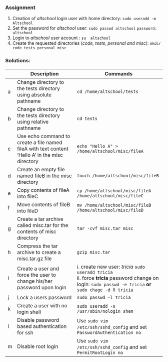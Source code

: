 ### Assignment

1.  Creation of *altschool* login user with home directory: `sudo useradd -m Altschool`
2.  Set the password for *altschool* user:  `sudo passwd altschool` `password: altschool`
3.  Login to *altschool* user account : `su  altschool`
4.  Create the requested directories (_code, tests, personal and misc_): `mkdir code tests personal misc`

  



###  Solutions:

|  | Description | Commands |
|--------|------------|----------|
| a      | Change directory to the tests directory using absolute pathname                 | `cd /home/altschool/tests`     |
| b      | Change directory to the tests directory using relative pathname                  | `cd tests`         |
| c      | Use echo command to create a file named fileA with text content ‘Hello A’ in the misc directory                  | `echo "Hello A" > /home/altschool/misc/fileA`          |
| d      | Create an empty file named fileB in the misc directory                  | `touch /home/altschool/misc/fileB`         |
| e      | Copy contents of fileA into fileC                  | `cp /home/altschool/misc/fileA /home/altschool/misc/fileC`         |
| f      |  Move contents of fileB into fileD                | `mv /home/altschool/misc/fileB /home/altschool/misc/fileD`          |
| g      | Create a tar archive called misc.tar for the contents of misc directory                  | `tar -cvf misc.tar misc`          |
| h      | Compress the tar archive to create a misc.tar.gz file  | `gzip misc.tar`         |
| i      | Create a user and force the user to change his/her password upon login                 |i. create new user: _tricia_ `sudo useradd tricia` <br> ii. force **tricia** password change on login: `sudo passwd -e tricia`         **or** `sudo chage -d 0 tricia`|
| j      | Lock a users password | `sudo passwd -l tricia`         |
| k     | Create a user with no login shell                 |  `sudo useradd -s /usr/sbin/nologin shem`        |
| l     | Disable password based authentication for ssh                  | Use `sudo vim /etc/ssh/sshd_config` and set `PasswordAuthentication no`       | 
| m     | Disable root login     | Use `sudo vim /etc/ssh/sshd_config` and set `PermitRootLogin no`          |